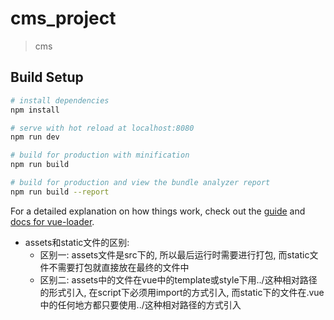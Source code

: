 # cms_project

> cms

## Build Setup

``` bash
# install dependencies
npm install

# serve with hot reload at localhost:8080
npm run dev

# build for production with minification
npm run build

# build for production and view the bundle analyzer report
npm run build --report
```

For a detailed explanation on how things work, check out the [guide](http://vuejs-templates.github.io/webpack/) and [docs for vue-loader](http://vuejs.github.io/vue-loader).

+ assets和static文件的区别:
    + 区别一: assets文件是src下的, 所以最后运行时需要进行打包, 而static文件不需要打包就直接放在最终的文件中
    + 区别二: assets中的文件在vue中的template或style下用../这种相对路径的形式引入, 在script下必须用import的方式引入, 而static下的文件在.vue中的任何地方都只要使用../这种相对路径的方式引入
